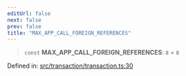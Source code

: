 ```yaml
---
editUrl: false
next: false
prev: false
title: "MAX_APP_CALL_FOREIGN_REFERENCES"
---
```


> `const` **MAX\_APP\_CALL\_FOREIGN\_REFERENCES**: `8` = `8`

Defined in: [src/transaction/transaction.ts:30](https://github.com/algorandfoundation/algokit-utils-ts/blob/e57e96ab17213653e656688e8d7251c0107554cf/src/transaction/transaction.ts#L30)
